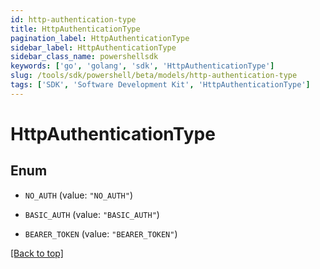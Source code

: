 ```yaml
---
id: http-authentication-type
title: HttpAuthenticationType
pagination_label: HttpAuthenticationType
sidebar_label: HttpAuthenticationType
sidebar_class_name: powershellsdk
keywords: ['go', 'golang', 'sdk', 'HttpAuthenticationType'] 
slug: /tools/sdk/powershell/beta/models/http-authentication-type
tags: ['SDK', 'Software Development Kit', 'HttpAuthenticationType']
---
```



# HttpAuthenticationType

## Enum


* `NO_AUTH` (value: `"NO_AUTH"`)

* `BASIC_AUTH` (value: `"BASIC_AUTH"`)

* `BEARER_TOKEN` (value: `"BEARER_TOKEN"`)


[[Back to top]](#) 

